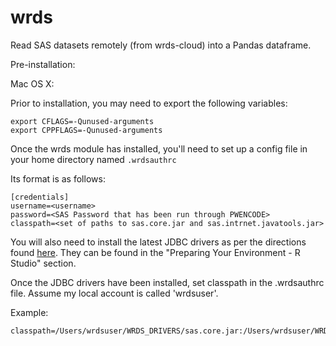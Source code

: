 # wrds #

Read SAS datasets remotely (from wrds-cloud) into a Pandas dataframe.

Pre-installation:

Mac OS X:

Prior to installation, you may need to export the following variables:
    
    export CFLAGS=-Qunused-arguments
    export CPPFLAGS=-Qunused-arguments

Once the wrds module has installed, you'll need to set up a config file in your home directory named `.wrdsauthrc`

Its format is as follows:

    [credentials]
    username=<username>
    password=<SAS Password that has been run through PWENCODE>
    classpath=<set of paths to sas.core.jar and sas.intrnet.javatools.jar>

You will also need to install the latest JDBC drivers as per the directions found [here](https://wrds-web.wharton.upenn.edu/wrds/support/Accessing%20and%20Manipulating%20the%20Data/_007R%20Programming/_001Using%20R%20with%20WRDS.cfm). They can be found in the "Preparing Your Environment - R Studio" section.

Once the JDBC drivers have been installed, set classpath in the .wrdsauthrc file. Assume my local account is called 'wrdsuser'.

Example:

    classpath=/Users/wrdsuser/WRDS_DRIVERS/sas.core.jar:/Users/wrdsuser/WRDS_DRIVERS/sas.intrnet.javatools.jar


